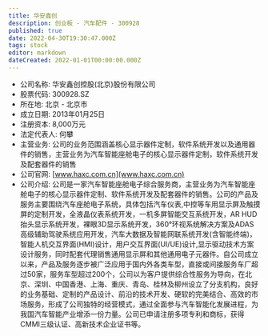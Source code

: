 ```yaml
---
title: 华安鑫创
description: 创业板 - 汽车配件 - 300928
published: true
date: 2022-04-30T19:30:47.000Z
tags: stock
editor: markdown
dateCreated: 2022-01-01T00:00:00.000Z
---
```


- 公司名称: 华安鑫创控股(北京)股份有限公司
- 股票代码: 300928.SZ
- 所在地: 北京 - 北京市
- 成立日期: 2013年01月25日
- 注册资本: 8,000万元
- 法定代表人: 何攀
- 主营业务: 公司的业务范围涵盖核心显示器件定制，软件系统开发以及通用器件的销售，主营业务为汽车智能座舱电子的核心显示器件定制，软件系统开发及配套器件的销售
- 公司官网: [www.haxc.com.cn](www.haxc.com.cn)
- 公司介绍: 公司是一家汽车智能座舱电子综合服务商，主营业务为汽车智能座舱电子的核心显示器件定制、软件系统开发及配套器件的销售。公司的产品及服务主要围绕汽车座舱电子系统，具体包括汽车仪表,中控等车用显示屏及触摸屏的定制开发，全液晶仪表系统开发，一机多屏智能交互系统开发，AR HUD抬头显示系统开发，裸眼3D显示系统开发，360°环视系统解决方案及ADAS高级辅助驾驶系统应用开发，汽车大数据及智能网联系统开发(含智能终端)，智能人机交互界面(HMI)设计，用户交互界面(UI/UE)设计,显示驱动技术方案设计服务，同时配套代理销售通用显示屏和其他通用电子元器件。自公司成立以来，产品及服务逐步被广泛应用于国内外各类车型，直接或间接服务车厂超过50家，服务车型超过200个，公司以为客户提供综合性服务为导向，在北京、深圳、中国香港、上海、重庆、青岛、桂林及柳州设立了分支机构，良好的业务基础、定制的产品设计、前沿的技术开发、硬软的完美结合、高效的市场服务，形成了公司独特的经营模式，通过全面参与汽车智能化发展进程，为我国汽车智能产业增添一份力量。公司已申请注册多项专利和商标，获得CMMI三级认证、高新技术企业证书等。


